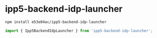 # ipp5-backend-idp-launcher

~~~~~ sh
npm install e53e04ac/ipp5-backend-idp-launcher
~~~~~

~~~~~ mjs
import { Ipp5BackendIdpLauncher } from 'ipp5-backend-idp-launcher';
~~~~~
